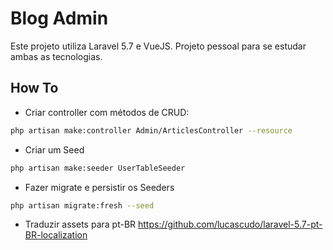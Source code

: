 # Blog Admin

Este projeto utiliza Laravel 5.7 e VueJS. Projeto pessoal para se estudar ambas as tecnologias.

## How To

- Criar controller com métodos de CRUD:
```sh
php artisan make:controller Admin/ArticlesController --resource
```

- Criar um Seed
```sh
php artisan make:seeder UserTableSeeder
```

- Fazer migrate e persistir os Seeders
```sh
php artisan migrate:fresh --seed
```

- Traduzir assets para pt-BR
https://github.com/lucascudo/laravel-5.7-pt-BR-localization

